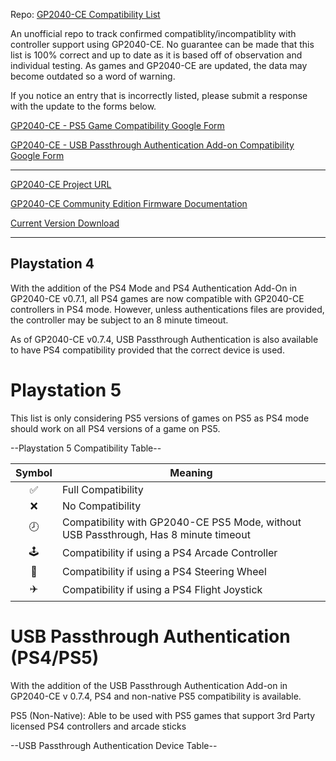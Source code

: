 Repo: [GP2040-CE Compatibility List](https://github.com/InfraredAces/GP2040-CE-Compatibility-List)

An unofficial repo to track confirmed compatiblity/incompatiblity with controller support using GP2040-CE. No guarantee can be made that this list is 100% correct and up to date as it is based off of observation and individual testing. As games and GP2040-CE are updated, the data may become outdated so a word of warning.

If you notice an entry that is incorrectly listed, please submit a response with the update to the forms below.

[GP2040-CE - PS5 Game Compatibility Google Form](https://forms.gle/5G8N6FiZHyZYVgox6)

[GP2040-CE - USB Passthrough Authentication Add-on Compatibility Google Form](https://forms.gle/9SeHYNZwP9sDN49g7)

---

[GP2040-CE Project URL](https://github.com/OpenStickCommunity/GP2040-CE)

[GP2040-CE Community Edition Firmware Documentation](https://gp2040-ce.info/#/)

[Current Version Download](https://gp2040-ce.info/#/download)

---
## Playstation 4

With the addition of the PS4 Mode and PS4 Authentication Add-On in GP2040-CE v0.7.1, all PS4 games are now compatible with GP2040-CE controllers in PS4 mode. However, unless authentications files are provided, the controller may be subject to an 8 minute timeout.

As of GP2040-CE v0.7.4, USB Passthrough Authentication is also available to have PS4 compatibility provided that the correct device is used.

# Playstation 5

This list is only considering PS5 versions of games on PS5 as PS4 mode should work on all PS4 versions of a game on PS5.

--Playstation 5 Compatibility Table--

| Symbol | Meaning                                                     |
|:------:|-------------------------------------------------------------|
|    ✅   | Full Compatibility                                          |
|    ❌   | No Compatibility                                            |
|    🕗   | Compatibility with GP2040-CE PS5 Mode, without USB Passthrough, Has 8 minute timeout |
|    🕹️   | Compatibility if using a PS4 Arcade Controller              |
|    🚗   | Compatibility if using a PS4 Steering Wheel                 |
|    ✈️   | Compatibility if using a PS4 Flight Joystick                |

# USB Passthrough Authentication (PS4/PS5)

With the addition of the USB Passthrough Authentication Add-on in GP2040-CE v 0.7.4, PS4 and non-native PS5 compatibility is available.

PS5 (Non-Native): Able to be used with PS5 games that support 3rd Party licensed PS4 controllers and arcade sticks

--USB Passthrough Authentication Device Table--
